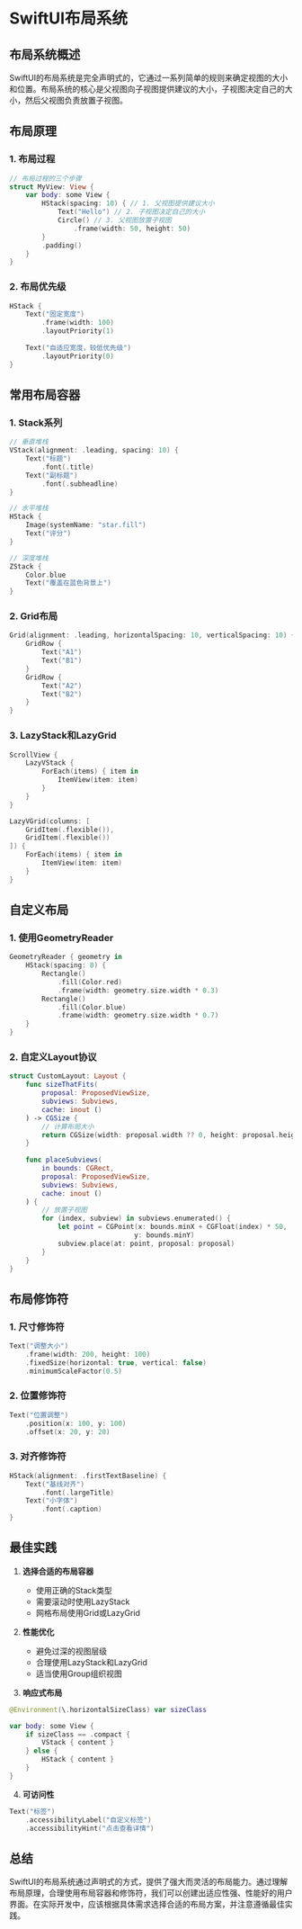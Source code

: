# SwiftUI布局系统

## 布局系统概述

SwiftUI的布局系统是完全声明式的，它通过一系列简单的规则来确定视图的大小和位置。布局系统的核心是父视图向子视图提供建议的大小，子视图决定自己的大小，然后父视图负责放置子视图。

## 布局原理

### 1. 布局过程
```swift
// 布局过程的三个步骤
struct MyView: View {
    var body: some View {
        HStack(spacing: 10) { // 1. 父视图提供建议大小
            Text("Hello") // 2. 子视图决定自己的大小
            Circle() // 3. 父视图放置子视图
                .frame(width: 50, height: 50)
        }
        .padding()
    }
}
```

### 2. 布局优先级
```swift
HStack {
    Text("固定宽度")
        .frame(width: 100)
        .layoutPriority(1)
    
    Text("自适应宽度，较低优先级")
        .layoutPriority(0)
}
```

## 常用布局容器

### 1. Stack系列
```swift
// 垂直堆栈
VStack(alignment: .leading, spacing: 10) {
    Text("标题")
        .font(.title)
    Text("副标题")
        .font(.subheadline)
}

// 水平堆栈
HStack {
    Image(systemName: "star.fill")
    Text("评分")
}

// 深度堆栈
ZStack {
    Color.blue
    Text("覆盖在蓝色背景上")
}
```

### 2. Grid布局
```swift
Grid(alignment: .leading, horizontalSpacing: 10, verticalSpacing: 10) {
    GridRow {
        Text("A1")
        Text("B1")
    }
    GridRow {
        Text("A2")
        Text("B2")
    }
}
```

### 3. LazyStack和LazyGrid
```swift
ScrollView {
    LazyVStack {
        ForEach(items) { item in
            ItemView(item: item)
        }
    }
}

LazyVGrid(columns: [
    GridItem(.flexible()),
    GridItem(.flexible())
]) {
    ForEach(items) { item in
        ItemView(item: item)
    }
}
```

## 自定义布局

### 1. 使用GeometryReader
```swift
GeometryReader { geometry in
    HStack(spacing: 0) {
        Rectangle()
            .fill(Color.red)
            .frame(width: geometry.size.width * 0.3)
        Rectangle()
            .fill(Color.blue)
            .frame(width: geometry.size.width * 0.7)
    }
}
```

### 2. 自定义Layout协议
```swift
struct CustomLayout: Layout {
    func sizeThatFits(
        proposal: ProposedViewSize,
        subviews: Subviews,
        cache: inout ()
    ) -> CGSize {
        // 计算布局大小
        return CGSize(width: proposal.width ?? 0, height: proposal.height ?? 0)
    }
    
    func placeSubviews(
        in bounds: CGRect,
        proposal: ProposedViewSize,
        subviews: Subviews,
        cache: inout ()
    ) {
        // 放置子视图
        for (index, subview) in subviews.enumerated() {
            let point = CGPoint(x: bounds.minX + CGFloat(index) * 50,
                               y: bounds.minY)
            subview.place(at: point, proposal: proposal)
        }
    }
}
```

## 布局修饰符

### 1. 尺寸修饰符

```swift
Text("调整大小")
    .frame(width: 200, height: 100)
    .fixedSize(horizontal: true, vertical: false)
    .minimumScaleFactor(0.5)
```

### 2. 位置修饰符

```swift
Text("位置调整")
    .position(x: 100, y: 100)
    .offset(x: 20, y: 20)
```

### 3. 对齐修饰符

```swift
HStack(alignment: .firstTextBaseline) {
    Text("基线对齐")
        .font(.largeTitle)
    Text("小字体")
        .font(.caption)
}
```

## 最佳实践

1. **选择合适的布局容器**
   - 使用正确的Stack类型
   - 需要滚动时使用LazyStack
   - 网格布局使用Grid或LazyGrid

2. **性能优化**
   - 避免过深的视图层级
   - 合理使用LazyStack和LazyGrid
   - 适当使用Group组织视图

3. **响应式布局**

```swift
@Environment(\.horizontalSizeClass) var sizeClass

var body: some View {
    if sizeClass == .compact {
        VStack { content }
    } else {
        HStack { content }
    }
}
```

4. **可访问性**

```swift
Text("标签")
    .accessibilityLabel("自定义标签")
    .accessibilityHint("点击查看详情")
```

## 总结

SwiftUI的布局系统通过声明式的方式，提供了强大而灵活的布局能力。通过理解布局原理，合理使用布局容器和修饰符，我们可以创建出适应性强、性能好的用户界面。在实际开发中，应该根据具体需求选择合适的布局方案，并注意遵循最佳实践。
